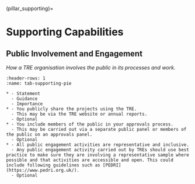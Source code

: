 (pillar_supporting)=

# Supporting Capabilities

## Public Involvement and Engagement

_How a TRE organisation involves the public in its processes and work._

<!--
Rationale:

- PIE work is important to building and maintaining trust.
- Use of public data is sometimes critical to research, for example health research.
- The public can benefit from sharing their data, to trustworthy and safe research projects, for example in the development of better health treatments or social policies.
- Meeting other parts of this specification helps ensure that data is secure and that data processing is legal, appropriate and ethical.
- Optional as there are cases (for example research with purely non-personal, commercial data) where involving the public is less important and may even be undesirable.
- We particularly encourage meeting this capability for work involving personal data belonging to the public such as health or administrative data.
-->

```{list-table}
:header-rows: 1
:name: tab-supporting-pie

* - Statement
  - Guidance
  - Importance
* - You publicly share the projects using the TRE.
  - This may be via the TRE website or annual reports.
  - Optional
* - You include members of the public in your approvals process.
  - This may be carried out via a separate public panel or members of the public on an approvals panel.
  - Optional
* - All public engagement activities are representative and inclusive.
  - Any public engagement activity carried out by TREs should use best practice to make sure they are involving a representative sample where possible and that activities are accessible and open. This could include following guidelines such as [PEDRI](https://www.pedri.org.uk/).
  - Optional
```
